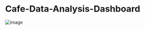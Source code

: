 # Cafe-Data-Analysis-Dashboard

![image](https://github.com/user-attachments/assets/60fe8ba9-7672-4378-96cf-d898a3026e65)
